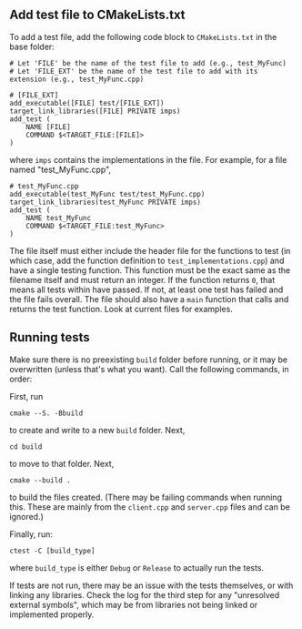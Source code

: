 ## Add test file to CMakeLists.txt
To add a test file, add the following code block to `CMakeLists.txt` in the base folder:

```
# Let 'FILE' be the name of the test file to add (e.g., test_MyFunc)
# Let 'FILE_EXT' be the name of the test file to add with its extension (e.g., test_MyFunc.cpp)

# [FILE_EXT]
add_executable([FILE] test/[FILE_EXT])
target_link_libraries([FILE] PRIVATE imps)
add_test (
    NAME [FILE]
    COMMAND $<TARGET_FILE:[FILE]>
)
```

where `imps` contains the implementations in the file.
For example, for a file named "test_MyFunc.cpp",

```
# test_MyFunc.cpp
add_executable(test_MyFunc test/test_MyFunc.cpp)
target_link_libraries(test_MyFunc PRIVATE imps)
add_test (
    NAME test_MyFunc
    COMMAND $<TARGET_FILE:test_MyFunc>
)
```

The file itself must either include the header file for the functions to test (in which case, add the function definition to `test_implementations.cpp`) and have a single testing function. This function must be the exact same as the filename itself and must return an integer. If the function returns `0`, that means all tests within have passed. If not, at least one test has failed and the file fails overall. The file should also have a `main` function that calls and returns the test function. Look at current files for examples.

## Running tests
Make sure there is no preexisting `build` folder before running, or it may be overwritten (unless that's what you want). 
Call the following commands, in order:

First, run 
```
cmake --S. -Bbuild
```

to create and write to a new `build` folder. Next,

```
cd build
```

to move to that folder. Next,

```
cmake --build .
```

to build the files created. (There may be failing commands when running this. These are mainly from the `client.cpp` and `server.cpp` files and can be ignored.)

Finally, run:

```
ctest -C [build_type]
```

where `build_type` is either `Debug` or `Release` to actually run the tests.

If tests are not run, there may be an issue with the tests themselves, or with linking any libraries. Check the log for the third step for any "unresolved external symbols", which may be from libraries not being linked or implemented properly.

